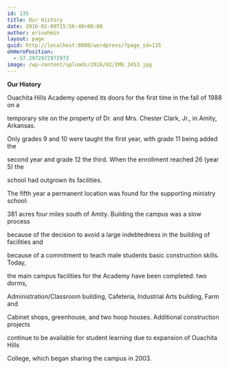 ```yaml
---
id: 135
title: Our History
date: 2016-02-09T15:56:48+00:00
author: erinohmin
layout: page
guid: http://localhost:8080/wordpress/?page_id=135
ohHeroPosition:
  - 57.2972972972973
image: /wp-content/uploads/2016/02/IMG_3453.jpg
---
```

**Our History**

Ouachita Hills Academy opened its doors for the first time in the fall of 1988 on a
  
temporary site on the property of Dr. and Mrs. Chester Clark, Jr., in Amity, Arkansas.
  
Only grades 9 and 10 were taught the first year, with grade 11 being added the
  
second year and grade 12 the third. When the enrollment reached 26 (year 5) the
  
school had outgrown its facilities.

The fifth year a permanent location was found for the supporting ministry school:
  
381 acres four miles south of Amity. Building the campus was a slow process
  
because of the decision to avoid a large indebtedness in the building of facilities and
  
because of a commitment to teach male students basic construction skills. Today,
  
the main campus facilities for the Academy have been completed: two dorms,
  
Administration/Classroom building, Cafeteria, Industrial Arts building, Farm and
  
Cabinet shops, greenhouse, and two hoop houses. Additional construction projects
  
continue to be available for student learning due to expansion of Ouachita Hills
  
College, which began sharing the campus in 2003.